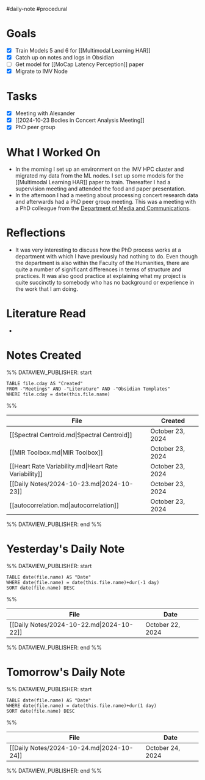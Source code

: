 #daily-note #procedural 

# Goals

- [x] Train Models 5 and 6 for [[Multimodal Learning HAR]]
- [x] Catch up on notes and logs in Obsidian
- [ ] Get model for [[MoCap Latency Perception]] paper
- [x] Migrate to IMV Node

# Tasks

- [x] Meeting with Alexander
- [x] [[2024-10-23 Bodies in Concert Analysis Meeting]]
- [x] PhD peer group

# What I Worked On

- In the morning I set up an environment on the IMV HPC cluster and migrated my data from the ML nodes. I set up some models for the [[Multimodal Learning HAR]] paper to train. Thereafter I had a supervision meeting and attended the food and paper presentation.
- In the afternoon I had a meeting about processing concert research data and afterwards had a PhD peer group meeting. This was a meeting with a PhD colleague from the [Department of Media and Communications](https://www.hf.uio.no/imk/english/). 

# Reflections

- It was very interesting to discuss how the PhD process works at a department with which I have previously had nothing to do. Even though the department is also within the Faculty of the Humanities, there are quite a number of significant differences in terms of structure and practices. It was also good practice at explaining what my project is quite succinctly to somebody who has no background or experience in the work that I am doing.

# Literature Read

- 

# Notes Created


%% DATAVIEW_PUBLISHER: start
```dataview
TABLE file.cday AS "Created"
FROM -"Meetings" AND -"Literature" AND -"Obsidian Templates"
WHERE file.cday = date(this.file.name)
```
%%

| File                                                  | Created          |
| ----------------------------------------------------- | ---------------- |
| [[Spectral Centroid.md\|Spectral Centroid]]           | October 23, 2024 |
| [[MIR Toolbox.md\|MIR Toolbox]]                       | October 23, 2024 |
| [[Heart Rate Variability.md\|Heart Rate Variability]] | October 23, 2024 |
| [[Daily Notes/2024-10-23.md\|2024-10-23]]             | October 23, 2024 |
| [[autocorrelation.md\|autocorrelation]]               | October 23, 2024 |

%% DATAVIEW_PUBLISHER: end %%

# Yesterday's Daily Note

%% DATAVIEW_PUBLISHER: start
```dataview
TABLE date(file.name) AS "Date"
WHERE date(file.name) = date(this.file.name)+dur(-1 day)
SORT date(file.name) DESC
```
%%

| File                                      | Date             |
| ----------------------------------------- | ---------------- |
| [[Daily Notes/2024-10-22.md\|2024-10-22]] | October 22, 2024 |

%% DATAVIEW_PUBLISHER: end %%
# Tomorrow's Daily Note

%% DATAVIEW_PUBLISHER: start
```dataview
TABLE date(file.name) AS "Date"
WHERE date(file.name) = date(this.file.name)+dur(1 day)
SORT date(file.name) DESC
```
%%

| File                                      | Date             |
| ----------------------------------------- | ---------------- |
| [[Daily Notes/2024-10-24.md\|2024-10-24]] | October 24, 2024 |

%% DATAVIEW_PUBLISHER: end %%


